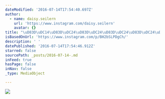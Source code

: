 ```yaml
---
dateModified: '2016-07-14T17:54:40.697Z'
author:
  - name: daisy.seilern
    url: 'https://www.instagram.com/daisy.seilern'
    avatar: {}
title: "\uD83D\uDC14\uD83D\uDC24\uD83D\uDC24\uD83D\uDC24\uD83D\uDC24\uD83D\uDC24\uD83D\uDC24"
isBasedOnUrl: 'https://www.instagram.com/p/BH2bSLPDgCh/'
description: ' '
datePublished: '2016-07-14T17:54:46.912Z'
starred: false
sourcePath: _posts/2016-07-14-.md
inFeed: true
hasPage: false
inNav: false
_type: MediaObject

---
```

![ ](https://scontent.cdninstagram.com/t51.2885-15/s640x640/sh0.08/e35/13739523_1164385533612751_695014115_n.jpg?ig_cache_key=MTI5NDM0MTkzOTE4NTcxMzMxMw%3D%3D.2)